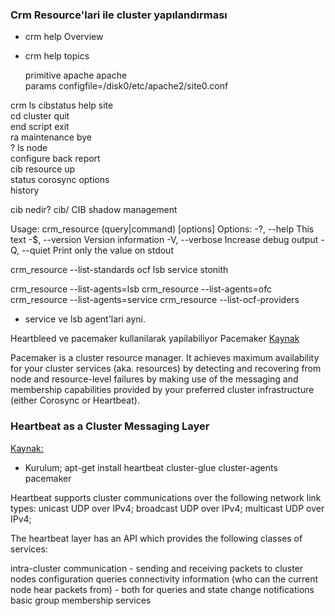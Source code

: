 ### Crm Resource'lari ile cluster yapılandırması
* crm help Overview
* crm help topics

  primitive apache apache \
    params configfile=/disk0/etc/apache2/site0.conf

crm ls
cibstatus        help             site             
cd               cluster          quit             
end              script           exit             
ra               maintenance      bye              
?                ls               node             
configure        back             report           
cib              resource         up               
status           corosync         options          
history          

cib nedir?
cib/           CIB shadow management



Usage: crm_resource (query|command) [options]
Options:
 -?, --help     This text
 -$, --version      Version information
 -V, --verbose      Increase debug output
 -Q, --quiet      Print only the value on stdout

crm_resource --list-standards
ocf
lsb
service
stonith

crm_resource --list-agents=lsb
crm_resource --list-agents=ofc
crm_resource --list-agents=service
crm_resource --list-ocf-providers

* service ve lsb agent'lari ayni.



Heartbleed ve pacemaker kullanilarak yapilabiliyor
Pacemaker 
[Kaynak](http://clusterlabs.org/doc/en-US/Pacemaker/1.1-pcs/html-single/Clusters_from_Scratch/index.html)

Pacemaker is a cluster resource manager.
It achieves maximum availability for your cluster services (aka. resources) by
detecting and recovering from node and resource-level failures by making use of
the messaging and membership capabilities provided by your preferred cluster
infrastructure (either Corosync or Heartbeat).

### Heartbeat as a Cluster Messaging Layer
[Kaynak:](http://www.linux-ha.org/doc/users-guide/users-guide.html)
* Kurulum;
apt-get install heartbeat cluster-glue cluster-agents pacemaker

Heartbeat supports cluster communications over the following network link
types:
unicast UDP over IPv4;
broadcast UDP over IPv4;
multicast UDP over IPv4;

The heartbeat layer has an API which provides the following classes of
services:

intra-cluster communication - sending and receiving packets to cluster nodes
configuration queries
connectivity information (who can the current node hear packets from) - both
for queries and state change notifications
basic group membership services



